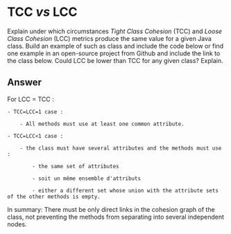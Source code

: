 # TCC *vs* LCC

Explain under which circumstances *Tight Class Cohesion* (TCC) and *Loose Class Cohesion* (LCC) metrics produce the same value for a given Java class. Build an example of such as class and include the code below or find one example in an open-source project from Github and include the link to the class below. Could LCC be lower than TCC for any given class? Explain.

## Answer

For LCC = TCC :

    - TCC=LCC=1 case :
    
        - All methods must use at least one common attribute.
        
    - TCC=LCC<1 case :
    
        - the class must have several attributes and the methods must use :
        
            - the same set of attributes
            
            - soit un même ensemble d'attributs
            
            - either a different set whose union with the attribute sets of the other methods is empty.
            

In summary: There must be only direct links in the cohesion graph of the class, not preventing the methods from separating into several independent nodes.
